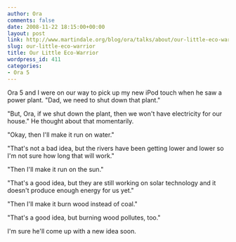 ```yaml
---
author: Ora
comments: false
date: 2008-11-22 18:15:00+00:00
layout: post
link: http://www.martindale.org/blog/ora/talks/about/our-little-eco-warrior
slug: our-little-eco-warrior
title: Our Little Eco-Warrior
wordpress_id: 411
categories:
- Ora 5
---
```


Ora 5 and I were on our way to pick up my new iPod touch when he saw a power plant. "Dad, we need to shut down that plant."  
  
"But, Ora, if we shut down the plant, then we won't have electricity for our house." He thought about that momentarily.  
  
"Okay, then I'll make it run on water."  
  
"That's not a bad idea, but the rivers have been getting lower and lower so I'm not sure how long that will work."  
  
"Then I'll make it run on the sun."  
  
"That's a good idea, but they are still working on solar technology and it doesn't produce enough energy for us yet."  
  
"Then I'll make it burn wood instead of coal."  
  
"That's a good idea, but burning wood pollutes, too."  
  
I'm sure he'll come up with a new idea soon.
